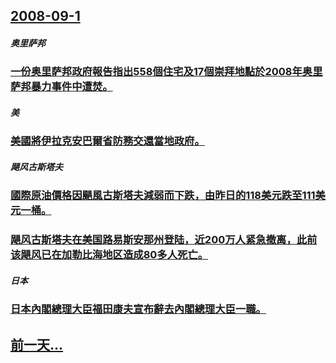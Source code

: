 ## [2008-09-1](/zh/news/2008/09/1/index.md)

##### 奥里萨邦
### [一份奥里萨邦政府報告指出558個住宅及17個崇拜地點於2008年奥里萨邦暴力事件中遭焚。](/zh/news/2008/09/1/一份奥里萨邦政府報告指出558個住宅及17個崇拜地點於2008年奥里萨邦暴力事件中遭焚.md)
##### 美
### [美國將伊拉克安巴爾省防務交還當地政府。](/zh/news/2008/09/1/美國將伊拉克安巴爾省防務交還當地政府.md)
##### 飓风古斯塔夫
### [國際原油價格因颶風古斯塔夫減弱而下跌，由昨日的118美元跌至111美元一桶。](/zh/news/2008/09/1/國際原油價格因颶風古斯塔夫減弱而下跌-由昨日的118美元跌至111美元一桶.md)
### [飓风古斯塔夫在美国路易斯安那州登陆，近200万人紧急撤离，此前该飓风已在加勒比海地区造成80多人死亡。](/zh/news/2008/09/1/飓风古斯塔夫在美国路易斯安那州登陆-近200万人紧急撤离-此前该飓风已在加勒比海地区造成80多人死亡.md)
##### 日本
### [日本內閣總理大臣福田康夫宣布辭去內閣總理大臣一職。](/zh/news/2008/09/1/日本內閣總理大臣福田康夫宣布辭去內閣總理大臣一職.md)
## [前一天...](/zh/news/2008/08/31/index.md)

